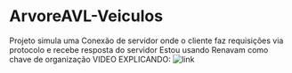 # ArvoreAVL-Veiculos

Projeto simula uma Conexão de servidor onde o cliente faz requisições via protocolo e recebe resposta do servidor
Estou usando Renavam como chave de organização
 VIDEO EXPLICANDO:
![link](https://70b1c8-my.sharepoint.com/personal/paulo_holanda_70b1c8_onmicrosoft_com/_layouts/15/stream.aspx?id=%2Fpersonal%2Fpaulo%5Fholanda%5F70b1c8%5Fonmicrosoft%5Fcom%2FDocuments%2FPAULO%20ROBERTO%20FERNANDES%20HOLANDA%2Emkv&nav=eyJyZWZlcnJhbEluZm8iOnsicmVmZXJyYWxBcHAiOiJTdHJlYW1XZWJBcHAiLCJyZWZlcnJhbFZpZXciOiJTaGFyZURpYWxvZyIsInJlZmVycmFsQXBwUGxhdGZvcm0iOiJXZWIiLCJyZWZlcnJhbE1vZGUiOiJ2aWV3In19&nav=eyJyZWZlcnJhbEluZm8iOnsicmVmZXJyYWxBcHAiOiJTdHJlYW1XZWJBcHAiLCJyZWZlcnJhbFZpZXciOiJTaGFyZURpYWxvZyIsInJlZmVycmFsQXBwUGxhdGZvcm0iOiJXZWIiLCJyZWZlcnJhbE1vZGUiOiJ2aWV3In19&ga=1)
